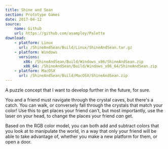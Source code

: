 ```yaml
---
title: Shine and Sean
section: Prototype Games
date: 2017-04-12
source:
    name: Github
    url: https://github.com/asampley/Palette
download:
    - platform: Linux
      url: /ShineAndSean/Build/Linux/ShineAndSean.tar.gz
    - platform: Windows
      versions:
        x86: /ShineAndSean/Build/Windows_x86/ShineAndSean.zip
        x86_64: /ShineAndSean/Build/Windows_x86_64/ShineAndSean.zip
    - platform: MacOSX
      url: /ShineAndSean/Build/MacOSX/ShineAndSean.zip
---
```


A puzzle concept that I want to develop further in the future, for sure.

You and a friend must navigate through the crystal caves, but there's a catch. You can walk,
or conversely fall through the crystals that match your color! Use this to get places your
friend can't, but most importantly, use the laser on your head, to change the places your
friend *can* get.

Based on the RGB color model, you can both add and subtract colors that you look at to
manipulate the world, in a way that only your friend will be able to take advantage of, whether
you make a new platform for them, or open a door.
